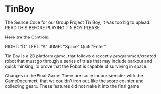 # TinBoy
The Source Code for our Group Project Tin Boy, it was too big to upload.
READ THIS BEFORE PLAYING TIN BOY PLEASE

Here are the Controls:

RIGHT: "D"
LEFT:  "A"
JUMP:  "Space"
Quit:  "Enter"


Tin Boy is a 2D platform game, 
that follows a recently programmed/created robot that must go through a 
series of trials that may include parkour and quick thinking, to prove that the Robot is capable of surviving in space.



Changes to the Final Game:
There are some inconsistencies with the GameDocument, that we couldn't iron out, like the score counter and collecting gears. These features did not make it into the final game

